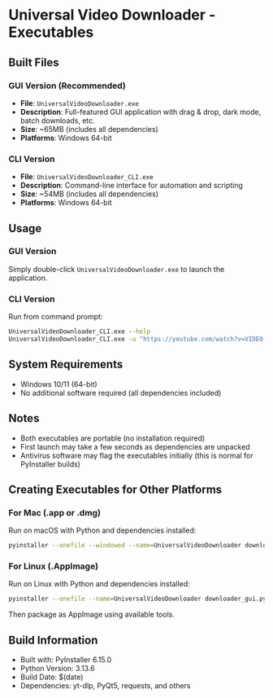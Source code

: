 # Universal Video Downloader - Executables

## Built Files

### GUI Version (Recommended)
- **File**: `UniversalVideoDownloader.exe`
- **Description**: Full-featured GUI application with drag & drop, dark mode, batch downloads, etc.
- **Size**: ~65MB (includes all dependencies)
- **Platforms**: Windows 64-bit

### CLI Version
- **File**: `UniversalVideoDownloader_CLI.exe`  
- **Description**: Command-line interface for automation and scripting
- **Size**: ~54MB (includes all dependencies)
- **Platforms**: Windows 64-bit

## Usage

### GUI Version
Simply double-click `UniversalVideoDownloader.exe` to launch the application.

### CLI Version
Run from command prompt:
```cmd
UniversalVideoDownloader_CLI.exe --help
UniversalVideoDownloader_CLI.exe -u "https://youtube.com/watch?v=VIDEO_ID"
```

## System Requirements
- Windows 10/11 (64-bit)
- No additional software required (all dependencies included)

## Notes
- Both executables are portable (no installation required)
- First launch may take a few seconds as dependencies are unpacked
- Antivirus software may flag the executables initially (this is normal for PyInstaller builds)

## Creating Executables for Other Platforms

### For Mac (.app or .dmg)
Run on macOS with Python and dependencies installed:
```bash
pyinstaller --onefile --windowed --name=UniversalVideoDownloader downloader_gui.py
```

### For Linux (.AppImage)
Run on Linux with Python and dependencies installed:
```bash
pyinstaller --onefile --name=UniversalVideoDownloader downloader_gui.py
```
Then package as AppImage using available tools.

## Build Information
- Built with: PyInstaller 6.15.0
- Python Version: 3.13.6
- Build Date: $(date)
- Dependencies: yt-dlp, PyQt5, requests, and others